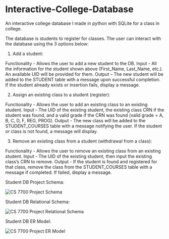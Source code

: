 # Interactive-College-Database
An interactive college database I made in python with SQLite for a class in college.

The database is students to register for classes. The user can interact with the database using the 3 options below:

1.	Add a student:

  Functionality - Allows the user to add a new student to the DB.
  Input - All the information for the student shown above (First_Name, Last_Name, etc.). An available UID will be provided for them.
  Output – The new student will be added to the STUDENT table with a message upon successful completion. If the student already exists or insertion fails,    display a message.

2.	Assign an existing class to a student (register):

  Functionality - Allows the user to add an existing class to an existing student. 
  Input - The UID of the existing student, the existing class CRN if the student was found, and a valid grade if the CRN was found (valid grade = A, B, C, D, F, REG, PROG). 
  Output - The new class will be added to the STUDENT_COURSES table with a message notifying the user. If the student or class is not found, a message will display.

3.	Remove an existing class from a student (withdrawal from a class):

  Functionality - Allows the user to remove an existing class from an existing student. 
  Input - The UID of the existing student, then input the existing class’s CRN to remove.
  Output - If the student is found and registered for that class, remove the class from the STUDENT_COURSES table with a message if completed. If failed, display a message.



Student DB Project Schema:

![CS 7700 Project Schema](https://user-images.githubusercontent.com/98552891/182987221-6a68d6ee-e98b-47ed-996e-83fe959198bc.jpg)


Student DB Relational Schema:

![CS 7700 Project Relational Schema](https://user-images.githubusercontent.com/98552891/182987256-2382870d-276f-4625-aebd-206857e7a55e.jpg)


Student DB ER Model:

![CS 7700 Project ER Model](https://user-images.githubusercontent.com/98552891/182987167-de75c53e-3339-4b6c-a8ac-7eb84bd6c892.jpg)

